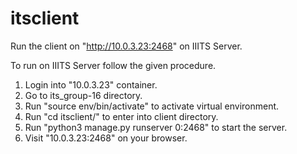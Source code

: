 # itsclient

Run the client on "http://10.0.3.23:2468" on IIITS Server.

To run on IIITS Server follow the given procedure.
1. Login into "10.0.3.23" container.
2. Go to its_group-16 directory.
3. Run "source env/bin/activate" to activate virtual environment.
4. Run "cd itsclient/" to enter into client directory.
5. Run "python3 manage.py runserver 0:2468" to start the server.
6. Visit "10.0.3.23:2468" on your browser.
